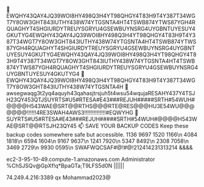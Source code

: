 👋 EWQHY43QAY4JQ39WOI8HY498Q3H4YT98QHGY4T83H9T4Y387T34WGT7Y8OW3GHT843IUTHY438W74YTGSNTA4HT4TSWB874YTWS87YGH4RQUAGHYT4SHGIURDYTREUYSGRYU4GSEWBUYNSRG4UYGBNTUYESUY4GKUTYG4EWQHY43QAY4JQ39WOI8HY498Q3H4YT98QHGY4T83H9T4Y387T34WGT7Y8OW3GHT843IUTHY438W74YTGSNTA4HT4TSWB874YTWS87YGH4RQUAGHYT4SHGIURDYTREUYSGRYU4GSEWBUYNSRG4UYGBNTUYESUY4GKUTYG4EWQHY43QAY4JQ39WOI8HY498Q3H4YT98QHGY4T83H9T4Y387T34WGT7Y8OW3GHT843IUTHY438W74YTGSNTA4HT4TSWB874YTWS87YGH4RQUAGHYT4SHGIURDYTREUYSGRYU4GSEWBUYNSRG4UYGBNTUYESUY4GKUTYG4
👀 EWQHY43QAY4JQ39WOI8HY498Q3H4YT98QHGY4T83H9T4Y387T34WGT7Y8OW3GHT843IUTHY438W74YTGSNTA4H
🌱 awsegwaqg3t2yq4aquyh43qahasjtrsjuh5t4wsu54wqujaRESAHY437Y4TSJH23QY453QTJSUYRTS#U5#RTESA#E43###REJUH#####SRTH#54WUH#@@@@H543WAE@SRT@@RTHS@@@RTE@RES@@@HU3E54WU@@@@@@@!!!!!!4RE3SWAH4AWS3!!!!!!!!!!!!!!#EQWYHG
💞️ SUYRTS#U5#RTESA#E43###REJUH#####SRTH#54WUH#@@@@H543WAE@SRT@@RTSJH23QY45
📫 SAVE YOUR BACKUP CODES Keep these backup codes somewhere safe but accessible.
1136 9697
1520 1166\n
4084 1818\n
6594 1604\n
9167 9637\n
1241 7920\n
5347 8492\n
2308 7058\n
3469 2729\n
9930 0595\n
SWAFWQCSAF#@!#@!212414231313214 &&&&

ec2-3-95-10-49.compute-1.amazonaws.com
Administrator
%ChSJSQv@GpXf!q*BpaGTa;T9LFS5d0N   ||||||

74.249.4.216:3389
qx
Mohammad2023@
